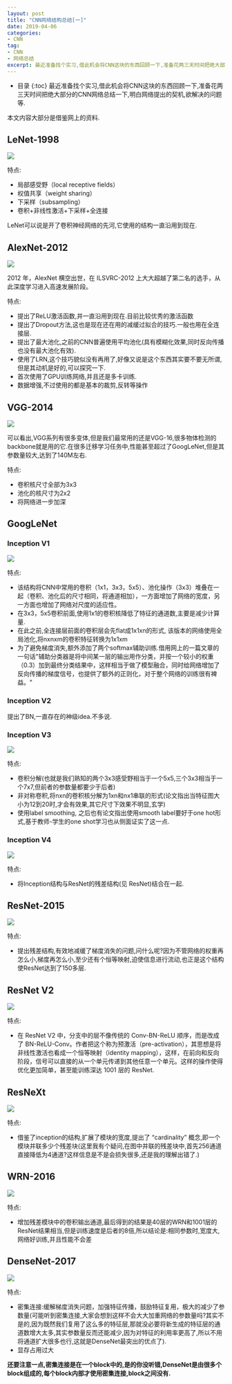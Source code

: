 ```yaml
---
layout: post
title: "CNN网络结构总结[一]"
date: 2019-04-06
categories:
- CNN
tag:
- CNN
- 网络总结
excerpt: 最近准备找个实习,借此机会将CNN这块的东西回顾一下,准备花两三天时间把绝大部分的CNN网络总结一下,明白网络提出的契机,欲解决的问题等.
---
```

* 目录
{:toc}
最近准备找个实习,借此机会将CNN这块的东西回顾一下,准备花两三天时间把绝大部分的CNN网络总结一下,明白网络提出的契机,欲解决的问题等.

本文内容大部分是借鉴网上的资料.

## LeNet-1998

<img src="/assets/images/posts/CNN1/lenet.png"/>

特点:
- 局部感受野（local receptive fields）
- 权值共享（weight sharing）
- 下采样（subsampling）
- 卷积+非线性激活+下采样+全连接

LeNet可以说是开了卷积神经网络的先河,它使用的结构一直沿用到现在.

## AlexNet-2012

<img src="/assets/images/posts/CNN1/alexnet.png"/>

2012 年，AlexNet 横空出世，在 ILSVRC-2012 上大大超越了第二名的选手，从此深度学习进入高速发展阶段。

特点:
- 提出了ReLU激活函数,并一直沿用到现在.目前比较优秀的激活函数
- 提出了Dropout方法,这也是现在还在用的减缓过拟合的技巧.一般也用在全连接层.
- 提出了最大池化,之前的CNN普遍使用平均池化(具有模糊化效果,同时反向传播也没有最大池化有效).
- 使用了LRN,这个技巧貌似没有再用了,好像又说是这个东西其实要不要无所谓,但是其动机是好的,可以探究一下.
- 首次使用了GPU训练网络,并且还是多卡训练.
- 数据增强,不过使用的都是基本的裁剪,反转等操作

## VGG-2014

<img src="/assets/images/posts/CNN1/vgg.jpg"/>

可以看出,VGG系列有很多变体,但是我们最常用的还是VGG-16,很多物体检测的backbone就是用的它.在很多迁移学习任务中,性能甚至超过了GoogLeNet,但是其参数量较大,达到了140M左右.

特点:
- 卷积核尺寸全部为3x3
- 池化的核尺寸为2x2
- 将网络进一步加深

## GoogLeNet

### Inception V1

<img src="/assets/images/posts/CNN1/inception1.png"/>

特点:
- 该结构将CNN中常用的卷积（1x1，3x3，5x5）、池化操作（3x3）堆叠在一起（卷积、池化后的尺寸相同，将通道相加），一方面增加了网络的宽度，另一方面也增加了网络对尺度的适应性。
- 在3x3，5x5卷积前面,使用1x1的卷积核降低了特征的通道数,主要是减少计算量.
- 在此之前,全连接层前面的卷积层会先flat成1x1xn的形式, 该版本的网络使用全局池化,将nxnxm的卷积特征转换为1x1xm
- 为了避免梯度消失,额外添加了两个softmax辅助训练.借用网上的一篇文章的一句话"辅助分类器是将中间某一层的输出用作分类，并按一个较小的权重（0.3）加到最终分类结果中，这样相当于做了模型融合，同时给网络增加了反向传播的梯度信号，也提供了额外的正则化，对于整个网络的训练很有裨益。"

### Inception V2

提出了BN,一直存在的神级idea.不多说.

### Inception V3

<img src="/assets/images/posts/CNN1/inception2.png"/>

特点:
- 卷积分解(也就是我们熟知的两个3x3感受野相当于一个5x5,三个3x3相当于一个7x7,但前者的参数量都要少于后者)
- 非对称卷积,将nxn的卷积核分解为1xn和nx1串联的形式(论文指出当特征图大小为12到20时,才会有效果,其它尺寸下效果不明显,玄学)
- 使用label smoothing, 之后也有论文指出使用smooth label要好于one hot形式,基于教师-学生的one shot学习也从侧面证实了这一点.

### Inception V4

<img src="/assets/images/posts/CNN1/inception4.png"/>

特点:
- 将Inception结构与ResNet的残差结构(见 ResNet)结合在一起.

## ResNet-2015

<img src="/assets/images/posts/CNN1/resnet.png"/>

特点:
- 提出残差结构,有效地减缓了梯度消失的问题,问什么呢?因为不管网络的权重再怎么小,梯度再怎么小,至少还有个恒等映射,迫使信息进行流动,也正是这个结构使ResNet达到了150多层.

## ResNet V2

<img src="/assets/images/posts/CNN1/resnet2.png"/>

特点:
- 在 ResNet V2 中，分支中的层不像传统的 Conv-BN-ReLU 顺序，而是改成了 BN-ReLU-Conv。作者把这个称为预激活（pre-activation），其思想是将非线性激活也看成一个恒等映射（identity mapping），这样，在前向和反向阶段，信号可以直接的从一个单元传递到其他任意一个单元。这样的操作使得优化更加简单，甚至能训练深达 1001 层的 ResNet.

## ResNeXt

<img src="/assets/images/posts/CNN1/resnet3.png"/>

特点:
- 借鉴了inception的结构,扩展了模块的宽度,提出了 “cardinality” 概念,即一个模块并联多少个残差块(这里我有个疑问,在图中并联的残差块中,首先256通道直接降低为4通道?这样信息是不是会损失很多,还是我的理解出错了.)

## WRN-2016

<img src="/assets/images/posts/CNN1/wrn.png"/>

特点:
- 增加残差模块中的卷积输出通道,最后得到的结果是40层的WRN和1001层的ResNet结果相当,但是训练速度是后者的8倍,所以结论是:相同参数时,宽度大,网络好训练,并且性能不会差

## DenseNet-2017

<img src="/assets/images/posts/CNN1/densenet.jpg"/>

特点:
- 密集连接:缓解梯度消失问题，加强特征传播，鼓励特征复用，极大的减少了参数量(可能听到密集连接,大家会想到这样不会大大加重网络的参数量吗?其实不是的,因为既然我们复用了这么多的特征层,那就没必要将新生成的特征层的通道数增大太多,其实参数量反而还能减少,因为对特征的利用率更高了,所以不用将通道扩大很多也行,这就是DenseNet最突出的优点了).
- 显存占用过大

**还要注意一点,密集连接是在一个block中的,是的你没听错,DenseNet是由很多个block组成的,每个block内部才使用密集连接,block之间没有.**

